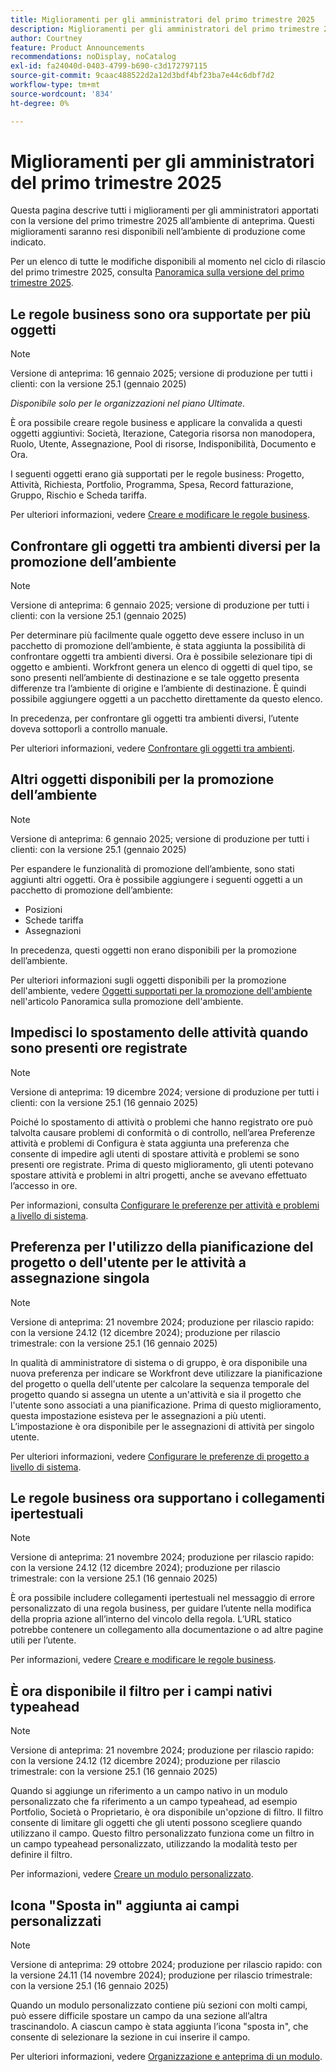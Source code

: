 ```yaml
---
title: Miglioramenti per gli amministratori del primo trimestre 2025
description: Miglioramenti per gli amministratori del primo trimestre 2025
author: Courtney
feature: Product Announcements
recommendations: noDisplay, noCatalog
exl-id: fa24040d-0403-4799-b690-c3d172797115
source-git-commit: 9caac488522d2a12d3bdf4bf23ba7e44c6dbf7d2
workflow-type: tm+mt
source-wordcount: '834'
ht-degree: 0%

---
```


# Miglioramenti per gli amministratori del primo trimestre 2025

Questa pagina descrive tutti i miglioramenti per gli amministratori apportati con la versione del primo trimestre 2025 all’ambiente di anteprima. Questi miglioramenti saranno resi disponibili nell’ambiente di produzione come indicato.

Per un elenco di tutte le modifiche disponibili al momento nel ciclo di rilascio del primo trimestre 2025, consulta [Panoramica sulla versione del primo trimestre 2025](/help/quicksilver/product-announcements/product-releases/25-q1-release-activity/25-q1-release-overview.md).

## Le regole business sono ora supportate per più oggetti

>[!NOTE]
>
>Versione di anteprima: 16 gennaio 2025; versione di produzione per tutti i clienti: con la versione 25.1 (gennaio 2025)
>
>_Disponibile solo per le organizzazioni nel piano Ultimate._

È ora possibile creare regole business e applicare la convalida a questi oggetti aggiuntivi: Società, Iterazione, Categoria risorsa non manodopera, Ruolo, Utente, Assegnazione, Pool di risorse, Indisponibilità, Documento e Ora.

I seguenti oggetti erano già supportati per le regole business: Progetto, Attività, Richiesta, Portfolio, Programma, Spesa, Record fatturazione, Gruppo, Rischio e Scheda tariffa.

Per ulteriori informazioni, vedere [Creare e modificare le regole business](/help/quicksilver/administration-and-setup/set-up-workfront/configure-system-defaults/business-rules.md).

## Confrontare gli oggetti tra ambienti diversi per la promozione dell’ambiente

>[!NOTE]
>
>Versione di anteprima: 6 gennaio 2025; versione di produzione per tutti i clienti: con la versione 25.1 (gennaio 2025)

Per determinare più facilmente quale oggetto deve essere incluso in un pacchetto di promozione dell’ambiente, è stata aggiunta la possibilità di confrontare oggetti tra ambienti diversi. Ora è possibile selezionare tipi di oggetto e ambienti. Workfront genera un elenco di oggetti di quel tipo, se sono presenti nell’ambiente di destinazione e se tale oggetto presenta differenze tra l’ambiente di origine e l’ambiente di destinazione. È quindi possibile aggiungere oggetti a un pacchetto direttamente da questo elenco.

In precedenza, per confrontare gli oggetti tra ambienti diversi, l’utente doveva sottoporli a controllo manuale.

Per ulteriori informazioni, vedere [Confrontare gli oggetti tra ambienti](/help/quicksilver/administration-and-setup/set-up-workfront/workfront-testing-environments/environment-promotion-compare.md).

## Altri oggetti disponibili per la promozione dell’ambiente

>[!NOTE]
>
>Versione di anteprima: 6 gennaio 2025; versione di produzione per tutti i clienti: con la versione 25.1 (gennaio 2025)

Per espandere le funzionalità di promozione dell’ambiente, sono stati aggiunti altri oggetti. Ora è possibile aggiungere i seguenti oggetti a un pacchetto di promozione dell’ambiente:

* Posizioni
* Schede tariffa
* Assegnazioni

In precedenza, questi oggetti non erano disponibili per la promozione dell’ambiente.

Per ulteriori informazioni sugli oggetti disponibili per la promozione dell&#39;ambiente, vedere [Oggetti supportati per la promozione dell&#39;ambiente](/help/quicksilver/administration-and-setup/set-up-workfront/workfront-testing-environments/environment-promotion-in-wf.md#supported-objects-for-environment-promotion) nell&#39;articolo Panoramica sulla promozione dell&#39;ambiente.

## Impedisci lo spostamento delle attività quando sono presenti ore registrate

>[!NOTE]
>
>Versione di anteprima: 19 dicembre 2024; versione di produzione per tutti i clienti: con la versione 25.1 (16 gennaio 2025)

Poiché lo spostamento di attività o problemi che hanno registrato ore può talvolta causare problemi di conformità o di controllo, nell’area Preferenze attività e problemi di Configura è stata aggiunta una preferenza che consente di impedire agli utenti di spostare attività e problemi se sono presenti ore registrate. Prima di questo miglioramento, gli utenti potevano spostare attività e problemi in altri progetti, anche se avevano effettuato l’accesso in ore.

Per informazioni, consulta [Configurare le preferenze per attività e problemi a livello di sistema](/help/quicksilver/administration-and-setup/set-up-workfront/configure-system-defaults/set-task-issue-preferences.md).

## Preferenza per l&#39;utilizzo della pianificazione del progetto o dell&#39;utente per le attività a assegnazione singola

>[!NOTE]
>
>Versione di anteprima: 21 novembre 2024; produzione per rilascio rapido: con la versione 24.12 (12 dicembre 2024); produzione per rilascio trimestrale: con la versione 25.1 (16 gennaio 2025)

In qualità di amministratore di sistema o di gruppo, è ora disponibile una nuova preferenza per indicare se Workfront deve utilizzare la pianificazione del progetto o quella dell&#39;utente per calcolare la sequenza temporale del progetto quando si assegna un utente a un&#39;attività e sia il progetto che l&#39;utente sono associati a una pianificazione. Prima di questo miglioramento, questa impostazione esisteva per le assegnazioni a più utenti. L’impostazione è ora disponibile per le assegnazioni di attività per singolo utente.

Per ulteriori informazioni, vedere [Configurare le preferenze di progetto a livello di sistema](/help/quicksilver/administration-and-setup/set-up-workfront/configure-system-defaults/set-project-preferences.md).

## Le regole business ora supportano i collegamenti ipertestuali

>[!NOTE]
>
>Versione di anteprima: 21 novembre 2024; produzione per rilascio rapido: con la versione 24.12 (12 dicembre 2024); produzione per rilascio trimestrale: con la versione 25.1 (16 gennaio 2025)

È ora possibile includere collegamenti ipertestuali nel messaggio di errore personalizzato di una regola business, per guidare l’utente nella modifica della propria azione all’interno del vincolo della regola. L’URL statico potrebbe contenere un collegamento alla documentazione o ad altre pagine utili per l’utente.

Per informazioni, vedere [Creare e modificare le regole business](/help/quicksilver/administration-and-setup/set-up-workfront/configure-system-defaults/business-rules.md).

## È ora disponibile il filtro per i campi nativi typeahead

>[!NOTE]
>
>Versione di anteprima: 21 novembre 2024; produzione per rilascio rapido: con la versione 24.12 (12 dicembre 2024); produzione per rilascio trimestrale: con la versione 25.1 (16 gennaio 2025)

Quando si aggiunge un riferimento a un campo nativo in un modulo personalizzato che fa riferimento a un campo typeahead, ad esempio Portfolio, Società o Proprietario, è ora disponibile un&#39;opzione di filtro. Il filtro consente di limitare gli oggetti che gli utenti possono scegliere quando utilizzano il campo. Questo filtro personalizzato funziona come un filtro in un campo typeahead personalizzato, utilizzando la modalità testo per definire il filtro.

Per informazioni, vedere [Creare un modulo personalizzato](/help/quicksilver/administration-and-setup/customize-workfront/create-manage-custom-forms/form-designer/design-a-form/design-a-form.md).

## Icona &quot;Sposta in&quot; aggiunta ai campi personalizzati

>[!NOTE]
>
>Versione di anteprima: 29 ottobre 2024; produzione per rilascio rapido: con la versione 24.11 (14 novembre 2024); produzione per rilascio trimestrale: con la versione 25.1 (16 gennaio 2025)

Quando un modulo personalizzato contiene più sezioni con molti campi, può essere difficile spostare un campo da una sezione all’altra trascinandolo. A ciascun campo è stata aggiunta l’icona &quot;sposta in&quot;, che consente di selezionare la sezione in cui inserire il campo.

Per ulteriori informazioni, vedere [Organizzazione e anteprima di un modulo](/help/quicksilver/administration-and-setup/customize-workfront/create-manage-custom-forms/form-designer/design-a-form/organize-a-form.md).
